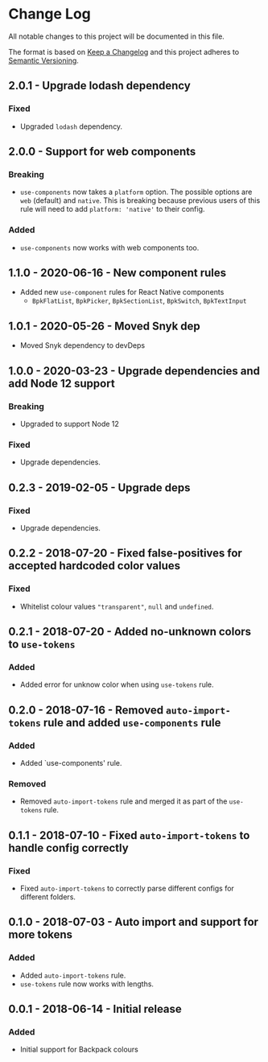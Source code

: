 # Change Log

All notable changes to this project will be documented in this file.

The format is based on [Keep a Changelog](http://keepachangelog.com/)
and this project adheres to [Semantic Versioning](http://semver.org/).

## 2.0.1 - Upgrade lodash dependency

### Fixed
  - Upgraded `lodash` dependency.

## 2.0.0 - Support for web components

### Breaking
- `use-components` now takes a `platform` option. The possible options are `web` (default) and `native`. This is breaking because previous users of this rule will need to add `platform: 'native'` to their config.

### Added
- `use-components` now works with web components too.

## 1.1.0 - 2020-06-16 - New component rules
- Added new `use-component` rules for React Native components
  - `BpkFlatList`, `BpkPicker`, `BpkSectionList`, `BpkSwitch`, `BpkTextInput`


## 1.0.1 - 2020-05-26 - Moved Snyk dep
  - Moved Snyk dependency to devDeps

## 1.0.0 - 2020-03-23 - Upgrade dependencies and add Node 12 support

### Breaking
  - Upgraded to support Node 12

### Fixed
  - Upgrade dependencies.

## 0.2.3 - 2019-02-05 - Upgrade deps

### Fixed
 - Upgrade dependencies.

## 0.2.2 - 2018-07-20 - Fixed false-positives for accepted hardcoded color values

### Fixed
 - Whitelist colour values `"transparent"`, `null` and `undefined`.

## 0.2.1 - 2018-07-20 - Added no-unknown colors to `use-tokens`

### Added
 - Added error for unknow color when using `use-tokens` rule.

## 0.2.0 - 2018-07-16 - Removed `auto-import-tokens` rule and added `use-components` rule

### Added

- Added `use-components' rule.

### Removed

- Removed `auto-import-tokens` rule and merged it as part of the `use-tokens` rule.

## 0.1.1 - 2018-07-10 - Fixed `auto-import-tokens` to handle config correctly

### Fixed

- Fixed `auto-import-tokens` to correctly parse different configs for different folders.

## 0.1.0 - 2018-07-03 - Auto import and support for more tokens

### Added

- Added `auto-import-tokens` rule.
- `use-tokens` rule now works with lengths.

## 0.0.1 - 2018-06-14 - Initial release

### Added

- Initial support for Backpack colours
